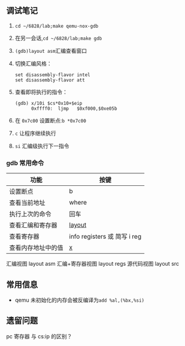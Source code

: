 ## 调试笔记
1. `cd ~/6828/lab;make qemu-nox-gdb`
2. 在另一会话,`cd ~/6828/lab;make gdb`
3. `(gdb)layout asm`汇编查看窗口
4. 切换汇编风格：
    ```
    set disassembly-flavor intel
    set disassembly-flavor att
    ```

4. 查看即将执行的指令：
    ```
    (gdb) x/10i $cs*0x10+$eip
          0xffff0: 	ljmp   $0xf000,$0xe05b
    ```

4. 在 `0x7c00` 设置断点:`b *0x7c00`
5. `c` 让程序继续执行
6. `si` 汇编级执行下一指令
   

### gdb 常用命令

功能 | 按键
---|---
设置断点 | b
查看当前地址 | where
执行上次的命令 | 回车
查看汇编和寄存器 | [layout](https://blog.csdn.net/zhangjs0322/article/details/10152279)
查看寄存器 | info registers 或 简写 i reg
查看内存地址中的值 | [x](https://www.cnblogs.com/tekkaman/p/3506120.html)

汇编视图 layout asm
汇编+寄存器视图 layout regs
源代码视图 layout src


## 常用信息

- qemu 未初始化的内存会被反编译为`add %al,(%bx,%si) `

## 遗留问题

pc 寄存器 与 cs:ip 的区别？